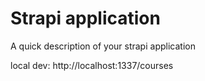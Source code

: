 # Strapi application

A quick description of your strapi application

local dev: http://localhost:1337/courses

